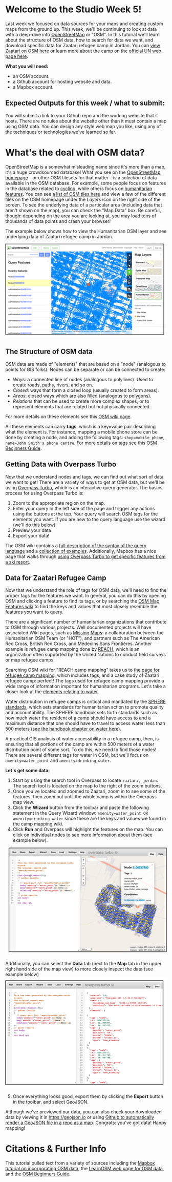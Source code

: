 # Welcome to the Studio Week 5!

Last week we focused on data sources for your maps and creating custom maps from the ground up. This week, we'll be continuing to look at data with a deep-dive into [OpenStreetMap](https://www.openstreetmap.org/) or "OSM". In this tutorial we'll learn about the structure of OSM data, how to search for data we want, and download specific data for Zaatari refugee camp in Jordan. You can [view Zaatari on OSM here](https://www.openstreetmap.org/#map=15/32.2931/36.3227&layers=H) or learn more about the camp on the [official UN web page here](https://data2.unhcr.org/en/situations/syria/location/53).

**What you will need:**
- an OSM account.
- a Github account for hosting website and data.
- a Mapbox account.

## Expected Outputs for this week / what to submit:

You will submit a link to your Github repo and the working website that it hosts. There are no rules about the website other than it must contain a map using OSM data. You can design any style web map you like, using any of the techniques or technologies we've learned so far.

# What's the deal with OSM data?
OpenStreetMap is a somewhat misleading name since it's more than a map, it's a huge crowdsourced database! What you see on the [OpenStreetMap homepage](https://www.openstreetmap.org/) - or other OSM tilesets for that matter - is a _selection_ of data available in the OSM database. For example, some people focus on features in the database related to [cycling](https://www.thunderforest.com/maps/opencyclemap/), while others focus on [humanitarian features](http://map.hotosm.org/#15/32.2916/36.3341). You can see [a list of OSM tiles here](https://wiki.openstreetmap.org/wiki/Tiles) and view a few of the different tiles on the OSM homepage under the *Layers* icon on the right side of the screen. To see the underlying data of a particular area (including data that aren't shown on the map), you can check the "Map Data" box. Be careful, though: depending on the area you are looking at, you may load tens of thousands of data points and crash your browser!

The example below shows how to view the Humanitarian OSM layer and see underlying data of Zaatari refugee camp in Jordan.

![Data view in OSM](images/OSM_data.png)

## The Structure of OSM data
OSM data are made of "elements" that are based on a "node" (analogous to points for GIS folks). Nodes can be separate or can be connected to create:
- _Ways_: a connected line of nodes (analogous to polylines). Used to create roads, paths, rivers, and so on.
- _Closed_: ways that form a closed loop (usually created to form areas).
- _Areas_: closed ways which are also filled (analogous to polygons).
- _Relations_ that can be used to create more complex shapes, or to represent elements that are related but not physically connected.

For more details on these elements see this [OSM wiki page](https://wiki.openstreetmap.org/wiki/Elements).

All these elements can carry **tags**, which is a key=value pair describing what the element is. For instance, mapping a mobile phone store can be done by creating a node, and adding the following tags: `shop=mobile_phone`, `name=John Smith's phone centre`. For more details on tags see this [OSM Beginners Guide](https://wiki.openstreetmap.org/wiki/Beginners_Guide_1.3).

## Getting Data with Overpass Turbo
Now that we understand nodes and tags, we can find out what sort of data we want to get! There are a variety of ways to get at OSM data, but we'll be using [Overpass Turbo](http://overpass-turbo.eu/), which is an interactive query generator. The basics process for using Overpass Turbo is:

1. Zoom to the appropriate region on the map.
2. Enter your query in the left side of the page and trigger any actions using the buttons at the top. Your query will search OSM tags for the elements you want. If you are new to the query language use the wizard (we'll do this below).
3. Preview your data
4. Export your data!

The OSM wiki contains a [full description of the syntax of the query language](https://wiki.openstreetmap.org/wiki/Overpass_API/Overpass_QL) and a [collection of examples](https://wiki.openstreetmap.org/wiki/Overpass_API/Overpass_API_by_Example). Additionally, Mapbox has a nice page that walks through [using Overpass Turbo to get specific features from a ski resort](https://docs.mapbox.com/help/tutorials/overpass-turbo/).

## Data for Zaatari Refugee Camp
Now that we understand the role of tags for OSM data, we'll need to find the proper tags for the features we want. In general, you can do this by opening OSM and clicking a feature to find its tags, or by searching the [OSM Map Features wiki](https://wiki.openstreetmap.org/wiki/Map_Features) to find the keys and values that most closely resemble the features you want to query.

There are a significant number of humanitarian organizations that contribute to OSM through various projects. Well documented projects will have associated Wiki pages, such as [Missing Maps](https://wiki.openstreetmap.org/wiki/Missing_Maps_Project): a collaboration between the Humanitarian OSM Team (or "HOT"), and partners such as The American Red Cross, British Red Cross, and Médecins Sans Frontières. Another example is refugee camp mapping done by [REACH](https://www.reach-initiative.org/what-we-do/), which is an organization often supported by the United Nations to conduct field surveys or map refugee camps.

Searching OSM wiki for "REACH camp mapping" takes us to [the page for refugee camp mapping](https://wiki.openstreetmap.org/wiki/Refugee_Camp_Mapping#Common_Tags_for_Site), which includes tags, and a case study of Zaatari refugee camp: perfect! The tags used for refugee camp mapping provide a wide range of information important for humanitarian programs. Let's take a closer look at the [elements relating to water](https://wiki.openstreetmap.org/wiki/Refugee_Camp_Mapping#Drinking_Water).

Water distribution in refugee camps is critical and mandated by the [SPHERE standards](https://spherestandards.org/), which sets standards for humanitarian action to promote quality and accountability. The SPHERE handbook sets forth standards such as how much water the resident of a camp should have access to and a maximum distance that one should have to travel to access water: less than 500 meters ([see the handbook chapter on water here](https://handbook.spherestandards.org/en/sphere/#ch006_004)).

A practical GIS analysis of water accessibility in a refugee camp, then, is ensuring that all portions of the camp are within 500 meters of a water distribution point of some sort. To do this, we need to find those nodes! There are several different tags for water in OSM, but we'll focus on `amenity=water_point` and `amenity=drinking_water`.

**Let's get some data:**

1. Start by using the search tool in Overpass to locate `zaatari, jordan`. The search tool is located on the map to the right of the zoom buttons.
2. Once you've located and zoomed to Zaatari, zoom in to see some of the features, then zoom out until the whole camp is within the Overpass map view.
3. Click the **Wizard** button from the toolbar and paste the following statement in the Query Wizard window: `amenity=water_point OR amenity=drinking_water` since these are the keys and values we found in the camp mapping wiki.
4. Click **Run** and Overpass will highlight the features on the map. You can click on individual nodes to see more information about them (see example below).

![Data view in OSM](images/Overpass_query_mapview.png)

Additionally, you can select the **Data** tab (next to the **Map** tab in the upper right hand side of the map view) to more closely inspect the data (see example below)
![Data view in OSM](images/Overpass_query_dataview.png)

5. Once everything looks good, export them by clicking the **Export** button in the toolbar, and select GeoJSON.

Although we've previewed our data, you can also check your downloaded data by viewing it in https://geojson.io or using [Github to automatically render a GeoJSON file in a repo as a map](https://docs.github.com/en/free-pro-team@latest/github/managing-files-in-a-repository/mapping-geojson-files-on-github). Congrats: you've got data! Happy mapping!

# Citations & Further Info
This tutorial pulled text from a variety of sources including the [Mapbox tutorial on incorporating OSM data](https://docs.mapbox.com/help/tutorials/overpass-turbo/), the [LearnOSM web page for OSM data](https://learnosm.org/en/osm-data/), and the [OSM Beginners Guide](https://wiki.openstreetmap.org/wiki/Beginners_Guide_1.3).
